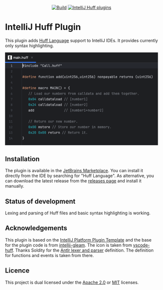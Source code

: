 <div align="center">

[![Build](https://github.com/cakevm/intellij-huff-plugin/actions/workflows/build.yml/badge.svg?branch=main)](https://github.com/cakevm/intellij-huff-plugin/actions/workflows/build.yml)
[![IntelliJ Huff plugins](https://img.shields.io/jetbrains/plugin/v/25782-huff-language.svg)](https://plugins.jetbrains.com/plugin/25782-huff-language)

</div>

# IntelliJ Huff Plugin
<!-- Plugin description -->
This plugin adds [Huff Language](https://huff.sh) support to IntelliJ IDEs. It provides currently only syntax highlighting.
<!-- Plugin description end -->

![IDE example](./.github/ide_example.png)

## Installation
The plugin is available in the [JetBrains Marketplace](https://plugins.jetbrains.com/plugin/25782-huff-language). You can install it directly from the IDE by searching for "Huff Language". As alternative, you can download the latest release from the [releases page](https://github.com/cakevm/intellij-huff-plugin/releases) and install it manually.

## Status of development
Lexing and parsing of Huff files and basic syntax highlighting is working.

## Acknowledgements
This plugin is based on the [IntelliJ Platform Plugin Template](https://github.com/JetBrains/intellij-platform-plugin-template) and the base for the plugin code is from [intellij-gleam](https://github.com/kvakvs/intellij-gleam). The icon is taken from [vscode-huff](https://github.com/huff-language/vscode-huff/blob/master/resources/huff.png). Thanks Soldity for the [Antlr lexer and parser](https://github.com/ethereum/solidity/blob/develop/docs/grammar/SolidityLexer.g4) definition. The definition for functions and events is taken from there.

## Licence
This project is dual licensed under the [Apache 2.0](./LICENSE-APACHE) or [MIT](./LICENSE-MIT) licenses.
